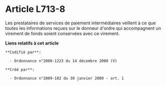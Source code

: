 # Article L713-8

Les prestataires de services de paiement intermédiaires veillent à ce que toutes les informations reçues sur le donneur
d'ordre qui accompagnent un virement de fonds soient conservées avec ce virement.

**Liens relatifs à cet article**

	**Codifié par**:

	  - Ordonnance n°2000-1223 du 14 décembre 2000 (V)

	**Créé par**:

	  - Ordonnance n°2009-102 du 30 janvier 2009 - art. 1
